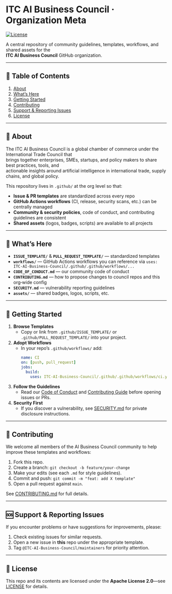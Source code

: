 # ITC AI Business Council · Organization Meta

[![License](https://img.shields.io/badge/License-Apache%202.0-blue.svg)](./LICENSE)

A central repository of community guidelines, templates, workflows, and shared assets for the  
**ITC AI Business Council** GitHub organization.

---

## 📖 Table of Contents

1. [About](#about)  
2. [What’s Here](#whats-here)  
3. [Getting Started](#getting-started)  
4. [Contributing](#contributing)  
5. [Support & Reporting Issues](#support--reporting-issues)  
6. [License](#license)  

---

## 🏢 About

The ITC AI Business Council is a global chamber of commerce under the International Trade Council that  
brings together enterprises, SMEs, startups, and policy makers to share best practices, tools, and  
actionable insights around artificial intelligence in international trade, supply chains, and global policy.

This repository lives in `.github/` at the org level so that:

- **Issue & PR templates** are standardized across every repo  
- **GitHub Actions workflows** (CI, release, security scans, etc.) can be centrally managed  
- **Community & security policies**, code of conduct, and contributing guidelines are consistent  
- **Shared assets** (logos, badges, scripts) are available to all projects  

---

## 📂 What’s Here

- **`ISSUE_TEMPLATE/`** & **`PULL_REQUEST_TEMPLATE/`** — standardized templates  
- **`workflows/`** — GitHub Actions workflows you can reference via `uses: ITC-AI-Business-Council/.github/.github/workflows/...`  
- **`CODE_OF_CONDUCT.md`** — our community code of conduct  
- **`CONTRIBUTING.md`** — how to propose changes to council repos and this org‑wide config  
- **`SECURITY.md`** — vulnerability reporting guidelines  
- **`assets/`** — shared badges, logos, scripts, etc.  

---

## 🚀 Getting Started

1. **Browse Templates**  
   - Copy or link from `.github/ISSUE_TEMPLATE/` or `.github/PULL_REQUEST_TEMPLATE/` into your project.  
2. **Adopt Workflows**  
   - In your repo’s `.github/workflows/` add:
     ```yaml
     name: CI
     on: [push, pull_request]
     jobs:
       build:
         uses: ITC-AI-Business-Council/.github/.github/workflows/ci.yml@main
     ```
3. **Follow the Guidelines**  
   - Read our [Code of Conduct](https://github.com/ITC-AI-Business-Council/.github/blob/main/CODE_OF_CONDUCT.MD) and [Contributing Guide](https://github.com/ITC-AI-Business-Council/.github/blob/main/profile/Contributing.md) before opening issues or PRs.  
4. **Security First**  
   - If you discover a vulnerability, see [SECURITY.md](SECURITY.md) for private disclosure instructions.  

---

## 🤝 Contributing

We welcome all members of the AI Business Council community to help improve these templates and workflows:

1. Fork this repo.  
2. Create a branch: `git checkout -b feature/your-change`  
3. Make your edits (see each `.md` for style guidelines).  
4. Commit and push: `git commit -m "feat: add X template"`  
5. Open a pull request against `main`.  

See [CONTRIBUTING.md](https://github.com/ITC-AI-Business-Council/.github/blob/main/profile/Contributing.md) for full details.

---

## 🆘 Support & Reporting Issues

If you encounter problems or have suggestions for improvements, please:

1. Check existing issues for similar requests.  
2. Open a new issue in **this** repo under the appropriate template.  
3. Tag `@ITC-AI-Business-Council/maintainers` for priority attention.  

---

## 📄 License

This repo and its contents are licensed under the **Apache License 2.0**—see [LICENSE](LICENSE) for details.
